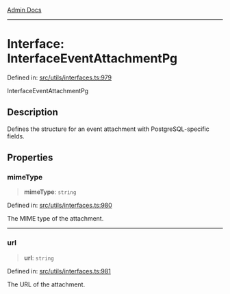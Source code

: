 [Admin Docs](/)

---

# Interface: InterfaceEventAttachmentPg

Defined in: [src/utils/interfaces.ts:979](https://github.com/PalisadoesFoundation/talawa-admin/blob/main/src/utils/interfaces.ts#L979)

InterfaceEventAttachmentPg

## Description

Defines the structure for an event attachment with PostgreSQL-specific fields.

## Properties

### mimeType

> **mimeType**: `string`

Defined in: [src/utils/interfaces.ts:980](https://github.com/PalisadoesFoundation/talawa-admin/blob/main/src/utils/interfaces.ts#L980)

The MIME type of the attachment.

---

### url

> **url**: `string`

Defined in: [src/utils/interfaces.ts:981](https://github.com/PalisadoesFoundation/talawa-admin/blob/main/src/utils/interfaces.ts#L981)

The URL of the attachment.
